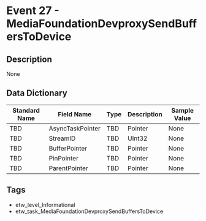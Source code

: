 # Event 27 - MediaFoundationDevproxySendBuffersToDevice

## Description
None

## Data Dictionary
|Standard Name|Field Name|Type|Description|Sample Value|
|---|---|---|---|---|
|TBD|AsyncTaskPointer|TBD|Pointer|None|None|
|TBD|StreamID|TBD|UInt32|None|None|
|TBD|BufferPointer|TBD|Pointer|None|None|
|TBD|PinPointer|TBD|Pointer|None|None|
|TBD|ParentPointer|TBD|Pointer|None|None|

## Tags
* etw_level_Informational
* etw_task_MediaFoundationDevproxySendBuffersToDevice